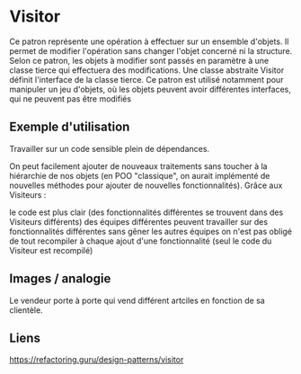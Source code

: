 ﻿# Visitor
Ce patron repr&eacute;sente une op&eacute;ration &agrave; effectuer sur un ensemble d'objets. 
Il permet de modifier l'op&eacute;ration sans changer l'objet concern&eacute; ni la structure. 
Selon ce patron, les objets &agrave; modifier sont pass&eacute;s en param&egrave;tre &agrave; une classe tierce qui effectuera des modifications. Une classe abstraite Visitor d&eacute;finit l'interface de la classe tierce. Ce patron est utilis&eacute; notamment pour manipuler un jeu d'objets, où les objets peuvent avoir diff&eacute;rentes interfaces, qui ne peuvent pas être modifi&eacute;s

## Exemple d'utilisation
Travailler sur un code sensible plein de d&eacute;pendances.

On peut facilement ajouter de nouveaux traitements sans toucher &agrave; la hi&eacute;rarchie de nos objets (en POO "classique", on aurait impl&eacute;ment&eacute; de nouvelles m&eacute;thodes pour ajouter de nouvelles fonctionnalit&eacute;s). Grâce aux Visiteurs :

le code est plus clair (des fonctionnalit&eacute;s diff&eacute;rentes se trouvent dans des Visiteurs diff&eacute;rents)
des &eacute;quipes diff&eacute;rentes peuvent travailler sur des fonctionnalit&eacute;s diff&eacute;rentes sans gêner les autres &eacute;quipes
on n'est pas oblig&eacute; de tout recompiler &agrave; chaque ajout d'une fonctionnalit&eacute; (seul le code du Visiteur est recompil&eacute;)

## Images / analogie
Le vendeur porte &agrave; porte qui vend diff&eacute;rent artciles en fonction de sa client&egrave;le. 

## Liens

https://refactoring.guru/design-patterns/visitor
